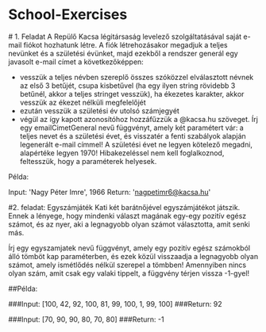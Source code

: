 # School-Exercises

﻿# 1. Feladat 
A Repülő Kacsa légitársaság levelező szolgáltatásával saját e-mail fiókot hozhatunk létre. 
A fiók létrehozásakor megadjuk a teljes nevünket és a születési évünket, majd ezekből a rendszer generál egy javasolt e-mail címet a következőképpen:

- vesszük a teljes névben szereplő összes szóközzel elválasztott névnek az első 3 betűjét, csupa kisbetűvel
 (ha egy ilyen string rövidebb 3 betűnél, akkor a teljes stringet vesszük), ha ékezetes karakter, akkor vesszük az ékezet nélküli megfelelőjét
- ezután vesszük a születési év utolsó számjegyét
- végül az így kapott azonosítóhoz hozzáfűzzük a @kacsa.hu szöveget.
Írj egy emailCimetGeneral nevű függvényt, amely két paramétert vár: a teljes nevet és a születési évet, és visszatér a fenti szabályok alapján 
legenerált e-mail címmel! 
A születési évet ne legyen kötelező megadni, alapértéke legyen 1970!
Hibakezeléssel nem kell foglalkoznod, feltesszük, hogy a paraméterek helyesek.

Példa:

Input: 'Nagy Péter Imre', 1966
Return: 'nagpetimr6@kacsa.hu'

#2. feladat: Egyszámjáték
Kati két  barátnőjével egyszámjátékot játszik. Ennek a lényege, hogy mindenki választ magának egy-egy pozitív egész számot, és az nyer, 
aki a legnagyobb olyan számot választotta, amit senki más.

Írj egy egyszamjatek nevű függvényt, amely egy pozitív egész számokból álló tömböt kap paraméterben, 
és ezek közül visszaadja a legnagyobb olyan számot, amely ismétlődés nélkül szerepel a tömbben!
Amennyiben nincs olyan szám, amit csak egy valaki tippelt, a függvény térjen vissza -1-gyel!

##Példa:

###Input: [100, 42, 92, 100, 81, 99, 100, 1, 99, 100]
###Return: 92

###Input: [70, 90, 90, 80, 70, 80]
###Return: -1


